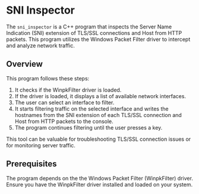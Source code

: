 # SNI Inspector

The `sni_inspector` is a C++ program that inspects the Server Name Indication (SNI) extension of TLS/SSL connections and Host from HTTP packets. This program utilizes the Windows Packet Filter driver to intercept and analyze network traffic.

## Overview

This program follows these steps:

1. It checks if the WinpkFilter driver is loaded.
2. If the driver is loaded, it displays a list of available network interfaces.
3. The user can select an interface to filter.
4. It starts filtering traffic on the selected interface and writes the hostnames from the SNI extension of each TLS/SSL connection and Host from HTTP packets to the console.
5. The program continues filtering until the user presses a key.

This tool can be valuable for troubleshooting TLS/SSL connection issues or for monitoring server traffic.

## Prerequisites

The program depends on the the Windows Packet Filter (WinpkFilter) driver. Ensure you have the WinpkFilter driver installed and loaded on your system.
